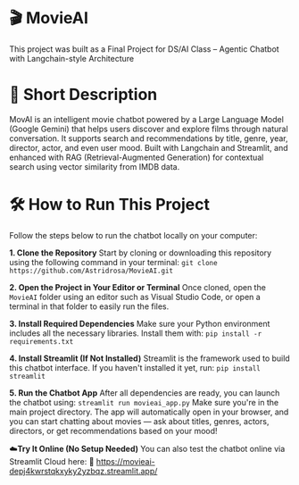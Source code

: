 # 🎬 MovieAI 
This project was built as a Final Project for DS/AI Class – Agentic Chatbot with Langchain-style Architecture

# 📌 Short Description
MovAI is an intelligent movie chatbot powered by a Large Language Model (Google Gemini) that helps users discover and explore films through natural conversation. It supports search and recommendations by title, genre, year, director, actor, and even user mood. Built with Langchain and Streamlit, and enhanced with RAG (Retrieval-Augmented Generation) for contextual search using vector similarity from IMDB data.

# 🛠️ How to Run This Project
Follow the steps below to run the chatbot locally on your computer:

**1. Clone the Repository**
Start by cloning or downloading this repository using the following command in your terminal: `git clone https://github.com/Astridrosa/MovieAI.git`

**2. Open the Project in Your Editor or Terminal**
Once cloned, open the `MovieAI` folder using an editor such as Visual Studio Code, or open a terminal in that folder to easily run the files.

**3. Install Required Dependencies**
Make sure your Python environment includes all the necessary libraries. Install them with:
`pip install -r requirements.txt`

**4. Install Streamlit (If Not Installed)**
Streamlit is the framework used to build this chatbot interface. If you haven't installed it yet, run:
`pip install streamlit`

**5. Run the Chatbot App**
After all dependencies are ready, you can launch the chatbot using:
`streamlit run movieai_app.py`
Make sure you're in the main project directory. The app will automatically open in your browser, and you can start chatting about movies — ask about titles, genres, actors, directors, or get recommendations based on your mood!

☁️**Try It Online (No Setup Needed)**
You can also test the chatbot online via Streamlit Cloud here:
🔗 https://movieai-depj4kwrstqkxyky2yzbqz.streamlit.app/
